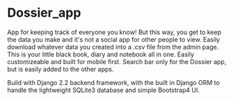 # Dossier_app

App for keeping track of everyone you know! But this way, you get to keep the data you make and it's not a social app for other people to view. Easily download whatever data you created into a .csv file from the admin page. This is your little black book, diary and notebook all in one. Easily customizeable and built for mobile first. Search bar only for the Dossier app, but is easily added to the other apps. 

Build with Django 2.2 backend framework, with the built in Django ORM to handle the lightweight SQLite3 database and simple Bootstrap4 UI. 
